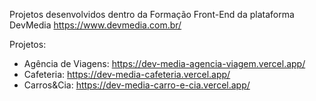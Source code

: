 Projetos desenvolvidos dentro da Formação Front-End da plataforma DevMedia 
https://www.devmedia.com.br/

Projetos:

* Agência de Viagens: https://dev-media-agencia-viagem.vercel.app/
* Cafeteria: https://dev-media-cafeteria.vercel.app/
* Carros&Cia: https://dev-media-carro-e-cia.vercel.app/
